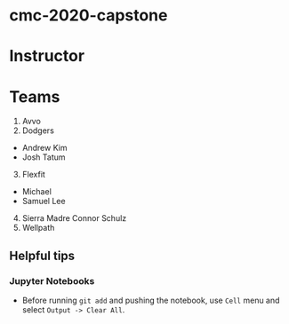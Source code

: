 # cmc-2020-capstone

# Instructor

# Teams
1. Avvo
2. Dodgers

* Andrew Kim
* Josh Tatum

3. Flexfit
* Michael
* Samuel Lee
4. Sierra Madre
Connor Schulz
5. Wellpath

## Helpful tips

### Jupyter Notebooks

* Before running `git add` and pushing the notebook, use `Cell` menu and select `Output -> Clear All`.

